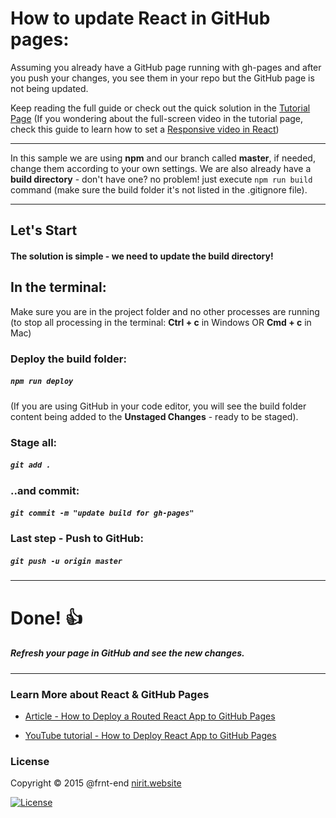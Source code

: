 # How to update React in GitHub pages:

Assuming you already have a GitHub page running with gh-pages and after you push your changes, you see them in your repo but the GitHub page is not being updated.

Keep reading the full guide or check out the quick solution in the [Tutorial Page](https://frnt-end.github.io/Update-React-in-GitHub-Pages/)
(If you wondering about the full-screen video in the tutorial page, check this guide to learn how to set a [Responsive video in React](https://frnt-end.github.io/React-Responsive-Video/))


***
In this sample we are using **npm** and our branch called **master**, if needed, change them according to your own settings.
We are also already have a **build directory** - don't have one? no problem!
just execute `npm run build` command (make sure the build folder it's not listed in the .gitignore file).
***

## Let's Start

#### The solution is simple - we need to update the build directory!

## In the terminal:
Make sure you are in the project folder and no other processes are running (to stop all processing in the terminal: **Ctrl + c** in Windows OR **Cmd + c** in Mac)


### Deploy the build folder:
##### `npm run deploy`

(If you are using GitHub in your code editor, you will see the build folder content being added to the **Unstaged Changes** - ready to be staged).

### Stage all:

##### `git add .`

### ..and commit:

##### `git commit -m "update build for gh-pages"`

### Last step - Push to GitHub:
##### `git push -u origin master`



***
# Done! 👍

##### Refresh your page in GitHub and see the new changes.

***


### Learn More about React & GitHub Pages

* [Article - How to Deploy a Routed React App to GitHub Pages](https://www.freecodecamp.org/news/deploy-a-react-app-to-github-pages/)

* [YouTube tutorial - How to Deploy React App to GitHub Pages](https://www.youtube.com/watch?v=F8s4Ng-re0E)


### License

Copyright © 2015 @frnt-end
[nirit.website](https:///nirit.website)



[![License](https://img.shields.io/badge/License-Apache%202.0-blue.svg)](https://opensource.org/licenses/Apache-2.0)
